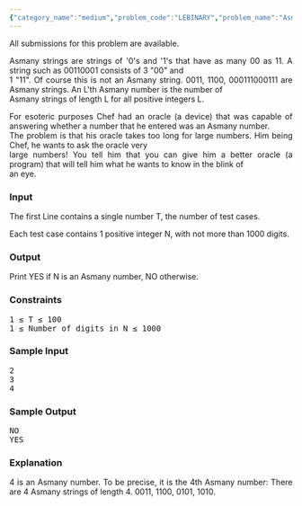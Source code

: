 ```yaml
---
{"category_name":"medium","problem_code":"LEBINARY","problem_name":"Asmany Number Verification","languages_supported":{"0":"ADA","1":"ASM","2":"BASH","3":"BF","4":"C","5":"C99 strict","6":"CAML","7":"CLOJ","8":"CLPS","9":"CPP 4.3.2","10":"CPP 4.9.2","11":"CPP14","12":"CS2","13":"D","14":"ERL","15":"FORT","16":"FS","17":"GO","18":"HASK","19":"ICK","20":"ICON","21":"JAVA","22":"JS","23":"LISP clisp","24":"LISP sbcl","25":"LUA","26":"NEM","27":"NICE","28":"NODEJS","29":"PAS fpc","30":"PAS gpc","31":"PERL","32":"PERL6","33":"PHP","34":"PIKE","35":"PRLG","36":"PYTH","37":"PYTH 3.4","38":"RUBY","39":"SCALA","40":"SCM guile","41":"SCM qobi","42":"ST","43":"TCL","44":"TEXT","45":"WSPC"},"max_timelimit":2,"source_sizelimit":50000,"problem_author":"gamabunta","problem_tester":null,"date_added":"8-08-2012","tags":{"0":"bignum","1":"cook25","2":"gamabunta","3":"maths"},"time":{"view_start_date":1345403928,"submit_start_date":1345403928,"visible_start_date":1345402200,"end_date":1735669800},"layout":"problem"}
---
```

<span class="solution-visible-txt">All submissions for this problem are available.</span><p style="text-align:justify">
Asmany strings are strings of '0's and '1's that have as many 00 as 11. A string such as 00110001 consists of 3 "00" and<br />
1 "11". Of course this is not an Asmany string. 0011, 1100, 000111000111 are Asmany strings. An L'th Asmany number is the number of<br />
Asmany strings of length L for all positive integers L.
</p>
<p style="text-align:justify">
For esoteric purposes Chef had an oracle (a device) that was capable of answering whether a number that he entered was an Asmany number.<br />
The problem is that his oracle takes too long for large numbers. Him being Chef, he wants to ask the oracle very<br />
large numbers! You tell him that you can give him a better oracle (a program) that will tell him what he wants to know in the blink of<br />
an eye.
</p>
<h3>Input</h3>
<p style="text-align:justify">
The first Line contains a single number T, the number of test cases.
</p>
<p style="text-align:justify">
Each test case contains 1 positive integer N, with not more than 1000 digits.
</p>
<h3>Output</h3>
<p style="text-align:justify">
Print YES if N is an Asmany number, NO otherwise.
</p>
<h3>Constraints</h3>
<p style="text-align:justify">
<pre>1 ≤ T ≤ 100
1 ≤ Number of digits in N ≤ 1000
</pre></p>
<h3>Sample Input</h3>
<p style="text-align:justify">
<pre>2
3
4
</pre></p>
<h3>Sample Output</h3>
<p style="text-align:justify">
<pre>NO
YES
</pre></p>
<h3>Explanation</h3>
<p style="text-align:justify">
4 is an Asmany number. To be precise, it is the 4th Asmany number: There are 4 Asmany strings of length 4. 0011, 1100, 0101, 1010.
</p>
